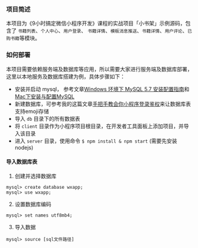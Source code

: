 ### 项目简述

本项目为《9小时搞定微信小程序开发》课程的实战项目「小书架」示例源码，包含了 `书籍列表`、`个人中心`、`用户登录`、 `书籍详情`、`模板消息推送`、`书籍详情`、`用户评论`、`已购书籍`等模块。

### 如何部署

本项目需要依赖服务端及数据库等应用，所以需要大家进行服务端及数据库部署，这里以本地服务及数据库搭建为例，具体步骤如下：

* 安装并启动 mysql， 参考文章[Windows 环境下 MySQL 5.7 安装配置指南](https://www.jianshu.com/p/710e5861c198)和[Mac下安装与配置MySQL](https://www.jianshu.com/p/a8e4068a7a8a)
* 新建数据库，可参考我的这篇文章[手把手教会你小程序登录鉴权](https://juejin.im/post/5ac9b72cf265da23906c486a)来让数据库表支持emoji存储
* 导入 `db` 目录下的所有数据表
* 将 `client` 目录作为小程序项目根目录，在开发者工具面板上添加项目，并导入该目录
* 进入 `server` 目录，使用命令 `$ npm install & npm start` (需要先安装nodejs)

#### 导入数据库表

1. 创建并选择数据库

```shell
mysql> create database wxapp;
mysql> use wxapp;
```

2. 设置数据库编码

```shell
mysql> set names utf8mb4;
```

3. 导入数据

```shell
mysql> source [sql文件路径]
```
